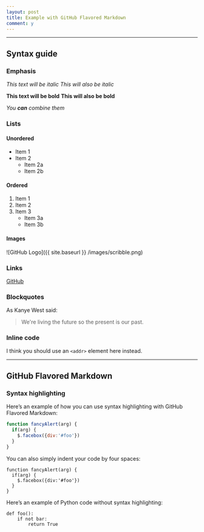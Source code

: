 ```yaml
---
layout: post
title: Example with GitHub Flavored Markdown
comment: y
---
```


---

## Syntax guide

### Emphasis

*This text will be italic*
_This will also be italic_

**This text will be bold**
__This will also be bold__

_You **can** combine them_

### Lists

#### Unordered

* Item 1
* Item 2
  * Item 2a
  * Item 2b

#### Ordered

1. Item 1
2. Item 2
3. Item 3
   * Item 3a
   * Item 3b

#### Images

![GitHub Logo]({{ site.baseurl }} /images/scribble.png)

### Links

[GitHub](http://github.com)

### Blockquotes

As Kanye West said:

> We're living the future so
> the present is our past.

### Inline code

I think you should use an
`<addr>` element here instead.

---

## GitHub Flavored Markdown

### Syntax highlighting

Here’s an example of how you can use syntax highlighting with GitHub Flavored Markdown:

```javascript
function fancyAlert(arg) {
  if(arg) {
    $.facebox({div:'#foo'})
  }
}
```

You can also simply indent your code by four spaces:

    function fancyAlert(arg) {
      if(arg) {
        $.facebox({div:'#foo'})
      }
    }

Here’s an example of Python code without syntax highlighting:

```
def foo():
    if not bar:
        return True
```
